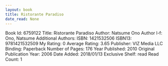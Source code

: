 ```yaml
---
layout: book
title: Ristorante Paradiso
date_read: None
---
```


Book Id: 6759122
Title: Ristorante Paradiso
Author: Natsume Ono
Author l-f: Ono, Natsume
Additional Authors: 
ISBN: 1421532506
ISBN13: 9781421532509
My Rating: 0
Average Rating: 3.65
Publisher: VIZ Media LLC
Binding: Paperback
Number of Pages: 176
Year Published: 2010
Original Publication Year: 2006
Date Added: 2018/01/13
Exclusive Shelf: read
Read Count: 1


